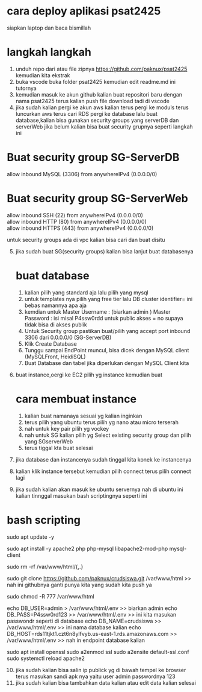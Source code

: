 # cara deploy aplikasi psat2425 

siapkan laptop dan baca bismillah

# langkah langkah 

1. unduh repo dari atau file zipnya https://github.com/paknux/psat2425 kemudian kita ekstrak
2. buka vscode buka folder psat2425 kemudian edit readme.md ini tutornya
3. kemudian masuk ke akun github kalian buat repositori baru dengan nama psat2425 terus kalian push file download tadi di vscode
4. jika sudah kalian pergi ke akun aws kalian terus pergi ke moduls terus luncurkan aws terus cari RDS pergi ke database lalu buat database,kalian bisa gunakan security groups yang serverDB dan serverWeb jika belum kalian bisa buat security grupnya seperti langkah ini

# Buat security group SG-ServerDB

allow inbound MySQL (3306) from anywhereIPv4 (0.0.0.0/0)

# Buat security group SG-ServerWeb

allow inbound SSH (22) from anywhereIPv4 (0.0.0.0/0)  
 allow inbound HTTP (80) from anywhereIPv4 (0.0.0.0/0)  
 allow inbound HTTPS (443) from anywhereIPv4 (0.0.0.0/0)

untuk security groups ada di vpc kalian bisa cari dan buat disitu

5. jika sudah buat SG(security groups) kalian bisa lanjut buat databasenya
   # buat database
   1. kalian pilih yang standard aja lalu pilih yang mysql
   2. untuk templates nya pilih yang free tier lalu DB cluster identifier= ini bebas namannya apa aja
   3. kemdian untuk Master Username : (biarkan admin ) Master Password : isi misal P4ssw0rdd untuk public akses = no supaya tidak bisa di akses publik
   4. Untuk Security group pastikan buat/pilih yang accept port inbound 3306 dari 0.0.0.0/0 (SG-ServerDB)
   5. Klik Create Database
   6. Tunggu sampai EndPoint muncul, bisa dicek dengan MySQL client (MySQLFront, HeidiSQL)
   7. Buat Database dan tabel jika diperlukan dengan MySQL Client kita

6. buat instance,oergi ke EC2 pilih yg instance kemudian buat 
   # cara membuat instance 
   1. kalian buat namanaya sesuai yg kalian inginkan 
   2. terus pilih yang ubuntu terus pilih yg nano atau micro terserah 
   3. nah untuk key pair pilih yg vockey
   4. nah untuk SG kalian pilih yg Select existing security group dan pilih yang SGserverWeb
   5. terus tiggal kta buat selesai 

7. jika database dan instancenya sudah tinggal kita konek ke instancenya
8. kalian klik instance tersebut kemudian pilih connect terus pilih connect lagi 
9. jika sudah kalian akan masuk ke ubuntu servernya nah di ubuntu ini kalian tinnggal masukan bash scriptingnya seperti ini

# bash scripting

sudo apt update -y

sudo apt install -y apache2 php php-mysql libapache2-mod-php mysql-client

sudo rm -rf /var/www/html/{,.}

sudo git clone https://github.com/paknux/crudsiswa.git /var/www/html >> nah ini githubnya ganti punya kita yang sudah kita push ya 

sudo chmod -R 777 /var/www/html

echo DB_USER=admin > /var/www/html/.env >> biarkan admin
echo DB_PASS=P4ssw0rd123  >> /var/www/html/.env >> ini kita masukan passwondr seperti di database
echo DB_NAME=crudsiswa  >> /var/www/html/.env >> ini nama database kalian
echo DB_HOST=rds11tjkt1.czt6n8ylfvyb.us-east-1.rds.amazonaws.com >> /var/www/html/.env >> nah in endpoint database kalian

sudo apt install openssl
sudo a2enmod ssl
sudo a2ensite default-ssl.conf
sudo systemctl reload apache2

10. jika sudah kalian bisa salin ip publick yg di bawah tempel ke browser terus masukan sandi apk nya yaitu user admin passwordnya 123
11. jika sudah kalian bisa tambahkan data kalian atau edit data kalian selesai 


